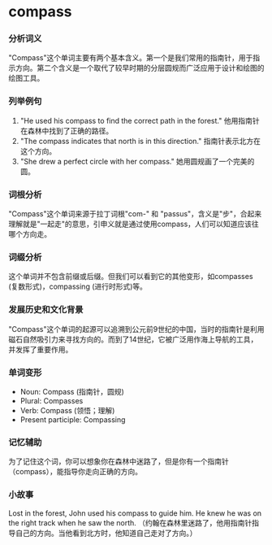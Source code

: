 # compass

### 分析词义

  

"Compass"这个单词主要有两个基本含义。第一个是我们常用的指南针，用于指示方向。第二个含义是一个取代了较早时期的分层圆规而广泛应用于设计和绘图的绘图工具。

  

### 列举例句

  

1.  "He used his compass to find the correct path in the forest." 他用指南针在森林中找到了正确的路径。
2.  "The compass indicates that north is in this direction." 指南针表示北方在这个方向。
3.  "She drew a perfect circle with her compass." 她用圆规画了一个完美的圆。

  

### 词根分析

  

"Compass"这个单词来源于拉丁词根"com-" 和 "passus"，含义是"步"，合起来理解就是"一起走"的意思，引申义就是通过使用compass，人们可以知道应该往哪个方向走。

  

### 词缀分析

  

这个单词并不包含前缀或后缀。但我们可以看到它的其他变形，如compasses (复数形式)，compassing (进行时形式)等。

  

### 发展历史和文化背景

  

"Compass"这个单词的起源可以追溯到公元前9世纪的中国，当时的指南针是利用磁石自然吸引力来寻找方向的。而到了14世纪，它被广泛用作海上导航的工具，并发挥了重要作用。

  

### 单词变形

  

*   Noun: Compass (指南针，圆规)
*   Plural: Compasses
*   Verb: Compass (领悟；理解)
*   Present participle: Compassing

  

### 记忆辅助

  

为了记住这个词，你可以想象你在森林中迷路了，但是你有一个指南针（compass），能指导你走向正确的方向。

  

### 小故事

  

Lost in the forest, John used his compass to guide him. He knew he was on the right track when he saw the north. （约翰在森林里迷路了，他用指南针指导自己的方向。当他看到北方时，他知道自己走对了方向。）
